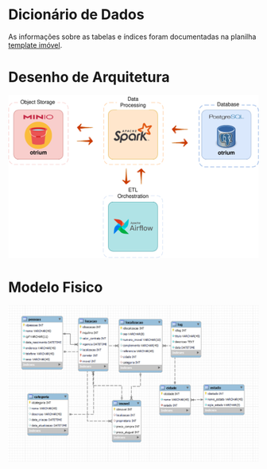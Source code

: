 # Dicionário de Dados
As informações sobre as tabelas e índices foram documentadas na planilha [template imóvel](https://github.com/marchingbeagle/pipeline-edd/blob/main/docs/dicionario_dados_locadora_im%C3%B3vel.xlsx).

# Desenho de Arquitetura 
![Desenho de Arquitetura](assets/imgs//Desenho%20de%20Arquitetura.png)

# Modelo Fisico
![Modelo Fisico](assets/imgs//modelo_fisico.png)